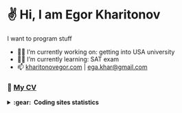<h1>✌️ Hi, I am Egor Kharitonov</h1>

I want to program stuff

- 👨‍💻 I’m currently working on: getting into USA university
- 👨‍🎓 I’m currently learning: SAT exam
- 📫 [kharitonovegor.com](https://kharitonovegor.com) | [ega.khar@gmail.com](mailto:ega.khar@gmail.com)

### 📝 [My CV](https://kharitonovegor.com/cv.pdf) 

<details close="true">

  <summary><b>:gear: &nbsp;Coding sites statistics</b></summary>
  <br>
  
  [<img src="https://www.codewars.com/users/kharitonov-egor/badges/small">](https://www.codewars.com/users/kharitonov-egor)

  ![LeetCode Stats](https://leetcard.jacoblin.cool/kharitonov-egor?theme=dark&font=Maitree)
  
  [![wakatime](https://wakatime.com/badge/user/f931925b-f4c5-4a55-97ac-b51912a98888.svg)](https://wakatime.com/@f931925b-f4c5-4a55-97ac-b51912a98888)

